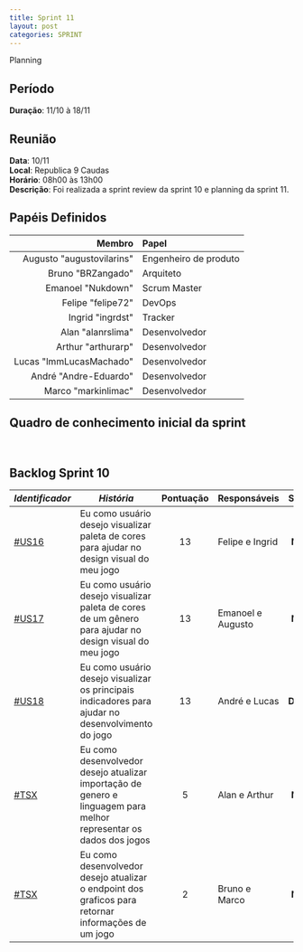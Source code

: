 ```yaml
---
title: Sprint 11
layout: post
categories: SPRINT
---
```

Planning

## Período

**Duração**: 11/10 à 18/11

## Reunião

<b>Data</b>: 10/11 <br/>
<b>Local</b>: Republica 9 Caudas<br/>
<b>Horário</b>: 08h00 às 13h00<br/>
<b>Descrição</b>: Foi realizada a sprint review da sprint 10 e planning da sprint 11.

## Papéis Definidos

|Membro|Papel|
|-:|:-|
|Augusto "augustovilarins" | Engenheiro de produto|
|Bruno "BRZangado" | Arquiteto |
|Emanoel "Nukdown" | Scrum Master |
|Felipe "felipe72" | DevOps |  
|Ingrid "ingrdst" | Tracker |
|Alan "alanrslima" | Desenvolvedor |
|Arthur "arthurarp" | Desenvolvedor |
|Lucas "lmmLucasMachado" | Desenvolvedor |
|André "Andre-Eduardo" | Desenvolvedor|
|Marco "markinlimac" | Desenvolvedor|

## Quadro de conhecimento inicial da sprint

<img src="" />

<img src="" />


## Backlog Sprint 10

| *Identificador* | ***História*** | **Pontuação** | **Responsáveis** | **Status** |
| ------ | ------------ |     :---:     |  ---------------- | :---:  |
|[#US16](https://github.com/fga-eps-mds/2018.2-GamesBI/issues/147) | Eu como usuário desejo visualizar paleta de cores para ajudar no design visual do meu jogo | 13 | Felipe e Ingrid | **Nova**  |
|[#US17](https://github.com/fga-eps-mds/2018.2-GamesBI/issues/147) | 	Eu como usuário desejo visualizar paleta de cores de um gênero para ajudar no design visual do meu jogo | 13 | Emanoel e Augusto | **Nova**  |
|[#US18](https://github.com/fga-eps-mds/2018.2-GamesBI/issues/147) | Eu como usuário desejo visualizar os principais indicadores para ajudar no desenvolvimento do jogo | 13 | André e Lucas | **Débito**  |
|[#TSX](https://github.com/fga-eps-mds/2018.2-GamesBI/issues/) | Eu como desenvolvedor desejo atualizar importação de genero e linguagem para melhor representar os dados dos jogos |5| Alan e Arthur| **Nova**  |
|[#TSX](https://github.com/fga-eps-mds/2018.2-GamesBI/issues/) | Eu como desenvolvedor desejo atualizar o endpoint dos graficos para retornar informações de um jogo |2| Bruno e Marco | **Nova**  |
